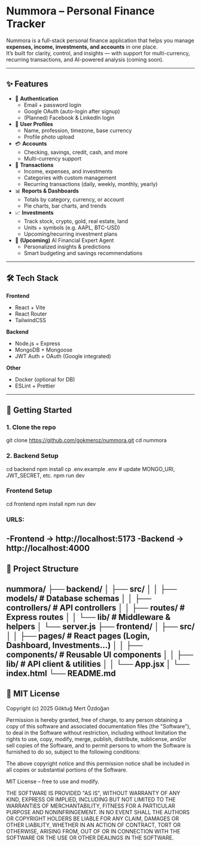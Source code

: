 # Nummora – Personal Finance Tracker

Nummora is a full-stack personal finance application that helps you manage **expenses, income, investments, and accounts** in one place.  
It’s built for clarity, control, and insights — with support for multi-currency, recurring transactions, and AI-powered analysis (coming soon).

---

## ✨ Features

- 🔑 **Authentication**
  - Email + password login
  - Google OAuth (auto-login after signup)
  - (Planned) Facebook & LinkedIn login
- 👤 **User Profiles**
  - Name, profession, timezone, base currency
  - Profile photo upload
- 💳 **Accounts**
  - Checking, savings, credit, cash, and more
  - Multi-currency support
- 💸 **Transactions**
  - Income, expenses, and investments
  - Categories with custom management
  - Recurring transactions (daily, weekly, monthly, yearly)
- 📊 **Reports & Dashboards**
  - Totals by category, currency, or account
  - Pie charts, bar charts, and trends
- 📈 **Investments**
  - Track stock, crypto, gold, real estate, land
  - Units + symbols (e.g. AAPL, BTC-USD)
  - Upcoming/recurring investment plans
- 🔮 **(Upcoming)** AI Financial Expert Agent
  - Personalized insights & predictions
  - Smart budgeting and savings recommendations

---

## 🛠️ Tech Stack

**Frontend**
- React + Vite  
- React Router  
- TailwindCSS  

**Backend**
- Node.js + Express  
- MongoDB + Mongoose  
- JWT Auth + OAuth (Google integrated)  

**Other**
- Docker (optional for DB)  
- ESLint + Prettier  

---

## 🚀 Getting Started

### 1. Clone the repo
git clone https://github.com/gokmeroz/nummora.git
cd nummora
### 2. Backend Setup
cd backend
npm install
cp .env.example .env   # update MONGO_URI, JWT_SECRET, etc.
npm run dev
### Frontend Setup
cd frontend
npm install
npm run dev
### URLS:
-**Frontend** → http://localhost:5173
-**Backend** → http://localhost:4000
---
## 📂 Project Structure
nummora/
├── backend/
│   ├── src/
│   │   ├── models/        # Database schemas
│   │   ├── controllers/   # API controllers
│   │   ├── routes/        # Express routes
│   │   └── lib/           # Middleware & helpers
│   └── server.js
├── frontend/
│   ├── src/
│   │   ├── pages/         # React pages (Login, Dashboard, Investments…)
│   │   ├── components/    # Reusable UI components
│   │   ├── lib/           # API client & utilities
│   │   └── App.jsx
│   └── index.html
└── README.md
---
## 📜 MIT License

Copyright (c) 2025 Göktuğ Mert Özdoğan

Permission is hereby granted, free of charge, to any person obtaining a copy
of this software and associated documentation files (the "Software"), to deal
in the Software without restriction, including without limitation the rights
to use, copy, modify, merge, publish, distribute, sublicense, and/or sell
copies of the Software, and to permit persons to whom the Software is
furnished to do so, subject to the following conditions:

The above copyright notice and this permission notice shall be included in all
copies or substantial portions of the Software.

MIT License – free to use and modify.

THE SOFTWARE IS PROVIDED "AS IS", WITHOUT WARRANTY OF ANY KIND, EXPRESS OR
IMPLIED, INCLUDING BUT NOT LIMITED TO THE WARRANTIES OF MERCHANTABILITY,
FITNESS FOR A PARTICULAR PURPOSE AND NONINFRINGEMENT. IN NO EVENT SHALL THE
AUTHORS OR COPYRIGHT HOLDERS BE LIABLE FOR ANY CLAIM, DAMAGES OR OTHER
LIABILITY, WHETHER IN AN ACTION OF CONTRACT, TORT OR OTHERWISE, ARISING FROM,
OUT OF OR IN CONNECTION WITH THE SOFTWARE OR THE USE OR OTHER DEALINGS IN THE
SOFTWARE.
